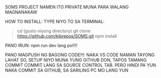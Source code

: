 SOMS PROJECT NAMEN ITO PRIVATE MUNA PARA WALANG MAGNANAKAW

HOW TO INSTALL:
TYPE NIYO TO SA TERMINAL:
> cd (gusto niyong directory)
> git clone https://github.com/kibrepos/SOMS.git
> npm install

PANO IRUN:
npm run dev lang po!!!!


PANO MAGPUSH NG BAGONG CODE!!!:
NAKA VS CODE NAMAN TAYONG LAHAT SO, SETUP NIYO MUNA YUNG GITHUB DON, TAPOS TAMANG COMMIT COMMIT LANG SA SOURCE CONTROL TAB. PERO HINDI PA YUN NAKA COMMIT SA GITHUB, SA SARILING PC MO LANG YUN
